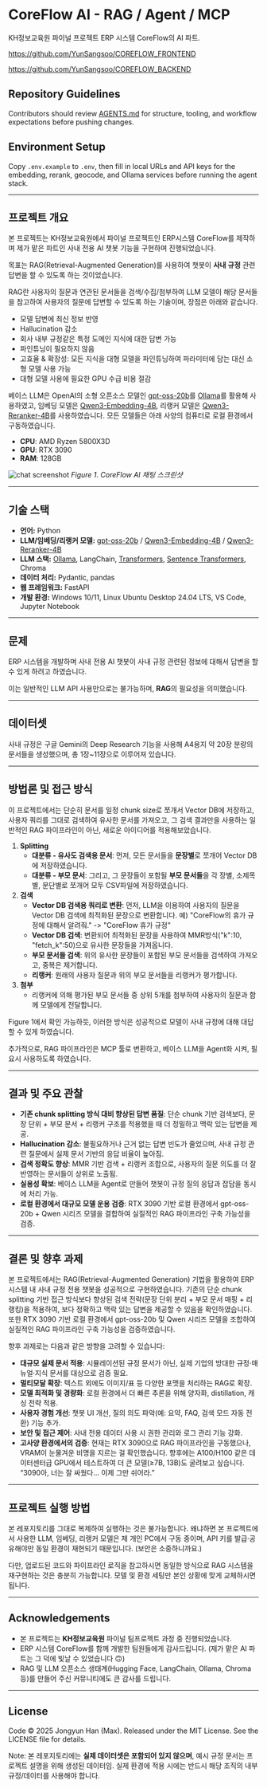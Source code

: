 # CoreFlow AI - RAG / Agent / MCP

KH정보교육원 파이널 프로젝트 ERP 시스템 CoreFlow의 AI 파트.

https://github.com/YunSangsoo/COREFLOW_FRONTEND

https://github.com/YunSangsoo/COREFLOW_BACKEND


## Repository Guidelines

Contributors should review [AGENTS.md](AGENTS.md) for structure, tooling, and workflow expectations before pushing changes.

## Environment Setup

Copy `.env.example` to `.env`, then fill in local URLs and API keys for the embedding, rerank, geocode, and Ollama services before running the agent stack.

---

## 프로젝트 개요

본 프로젝트는 KH정보교육원에서 파이널 프로젝트인 ERP시스템 CoreFlow를 제작하며 제가 맡은 파트인 사내 전용 AI 챗봇 기능을 구현하며 진행되었습니다.

목표는 RAG(Retrieval-Augmented Generation)를 사용하여 챗봇이 **사내 규정** 관련 답변을 할 수 있도록 하는 것이었습니다.

RAG란 사용자의 질문과 연관된 문서들을 검색/수집/첨부하여 LLM 모델이 해당 문서들을 참고하여 사용자의 질문에 답변할 수 있도록 하는 기술이며, 장점은 아래와 같습니다.
- 모델 답변에 최신 정보 반영
- Hallucination 감소
- 회사 내부 규정같은 특정 도메인 지식에 대한 답변 가능
- 파인튜닝이 필요하지 않음
- 고효율 & 확장성: 모든 지식을 대형 모델을 파인튜닝하여 파라미터에 담는 대신 소형 모델 사용 가능
- 대형 모델 사용에 필요한 GPU 수급 비용 절감

베이스 LLM은 OpenAI의 소형 오픈소스 모델인 [gpt-oss-20b](https://openai.com/index/introducing-gpt-oss/)를 [Ollama](https://ollama.com/)를 활용해 사용하였고, 임베딩 모델은 [Qwen3-Embedding-4B](https://huggingface.co/Qwen/Qwen3-Embedding-4B#evaluation),
리랭커 모델은 [Qwen3-Reranker-4B](https://huggingface.co/Qwen/Qwen3-Reranker-4B#evaluation)를 사용하였습니다. 모든 모델들은 아래 사양의 컴퓨터로 로컬 환경에서 구동하였습니다.
- **CPU**: AMD Ryzen 5800X3D
- **GPU**: RTX 3090
- **RAM**: 128GB

![chat screenshot](<images/coreflowaichatexample.png>)
*Figure 1. CoreFlow AI 채팅 스크린샷*

---

## 기술 스택

- **언어:** Python
- **LLM/임베딩/리랭커 모델:** [gpt-oss-20b](https://openai.com/index/introducing-gpt-oss/) / [Qwen3-Embedding-4B](https://huggingface.co/Qwen/Qwen3-Embedding-4B#evaluation) / [Qwen3-Reranker-4B](https://huggingface.co/Qwen/Qwen3-Reranker-4B#evaluation)
- **LLM 스택:** [Ollama](https://ollama.com/), LangChain, [Transformers](https://huggingface.co/docs/transformers/index), [Sentence Transformers](https://sbert.net/), Chroma
- **데이터 처리:** Pydantic, pandas
- **웹 프레임워크:** FastAPI
- **개발 환경:** Windows 10/11, Linux Ubuntu Desktop 24.04 LTS, VS Code, Jupyter Notebook

---

## 문제

ERP 시스템을 개발하며 사내 전용 AI 챗봇이 사내 규정 관련된 정보에 대해서 답변을 할 수 있게 하려고 하였습니다.

이는 일반적인 LLM API 사용만으로는 불가능하며, **RAG**의 필요성을 의미했습니다.

---

## 데이터셋

사내 규정은 구글 Gemini의 Deep Research 기능을 사용해 A4용지 약 20장 분량의 문서들을 생성했으며, 총 1장~11장으로 이루어져 있습니다.

---

## 방법론 및 접근 방식

이 프로젝트에서는 단순히 문서를 일정 chunk size로 쪼개서 Vector DB에 저장하고, 사용자 쿼리를 그대로 검색하여 유사한 문서를 가져오고, 그 검색 결과만을 사용하는 일반적인 RAG 파이프라인이 아닌, 새로운 아이디어를 적용해보았습니다.

1. **Splitting**
    - **대분류 - 유사도 검색용 문서**: 먼저, 모든 문서들을 **문장별**로 쪼개어 Vector DB에 저장하였습니다.
    - **대분류 - 부모 문서**: 그리고, 그 문장들이 포함될 **부모 문서들**을 각 장별, 소제목별, 문단별로 쪼개어 모두 CSV파일에 저장하였습니다.
2. **검색**
    - **Vector DB 검색용 쿼리로 변환**: 먼저, LLM을 이용하여 사용자의 질문을 Vector DB 검색에 최적화된 문장으로 변환합니다. 예) "CoreFlow의 휴가 규정에 대해서 알려줘." -> "CoreFlow 휴가 규정"
    - **Vector DB 검색**: 변환되어 최적화된 문장을 사용하여 MMR방식("k":10, "fetch_k":50)으로 유사한 문장들을 가져옵니다.
    - **부모 문서들 검색**: 위의 유사한 문장들이 포함된 부모 문서들을 검색하여 가져오고, 중복은 제거합니다.
    - **리랭커**: 원래의 사용자 질문과 위의 부모 문서들을 리랭커가 평가합니다.
3. **첨부**
    - 리랭커에 의해 평가된 부모 문서들 중 상위 5개를 첨부하여 사용자의 질문과 함께 모델에게 전달합니다.

Figure 1에서 확인 가능하듯, 이러한 방식은 성공적으로 모델이 사내 규정에 대해 대답할 수 있게 하였습니다.

추가적으로, RAG 파이프라인은 MCP 툴로 변환하고, 베이스 LLM을 Agent화 시켜, 필요시 사용하도록 하였습니다.

---

## 결과 및 주요 관찰

- **기존 chunk splitting 방식 대비 향상된 답변 품질**: 단순 chunk 기반 검색보다, 문장 단위 + 부모 문서 + 리랭커 구조를 적용했을 때 더 정밀하고 맥락 있는 답변을 제공.
- **Hallucination 감소**: 불필요하거나 근거 없는 답변 빈도가 줄었으며, 사내 규정 관련 질문에서 실제 문서 기반의 응답 비율이 높아짐.
- **검색 정확도 향상**: MMR 기반 검색 + 리랭커 조합으로, 사용자의 질문 의도를 더 잘 반영하는 문서들이 상위로 노출됨.
- **실용성 확보**: 베이스 LLM을 Agent로 만들어 챗봇이 규정 질의 응답과 잡담을 동시에 처리 가능.
- **로컬 환경에서 대규모 모델 운용 검증**: RTX 3090 기반 로컬 환경에서 gpt-oss-20b + Qwen 시리즈 모델을 결합하여 실질적인 RAG 파이프라인 구축 가능성을 검증.

---

## 결론 및 향후 과제

본 프로젝트에서는 RAG(Retrieval-Augmented Generation) 기법을 활용하여 ERP 시스템 내 사내 규정 전용 챗봇을 성공적으로 구현하였습니다. 기존의 단순 chunk splitting 기반 접근 방식보다 향상된 검색 전략(문장 단위 분리 + 부모 문서 매핑 + 리랭킹)을 적용하여, 보다 정확하고 맥락 있는 답변을 제공할 수 있음을 확인하였습니다. 또한 RTX 3090 기반 로컬 환경에서 gpt-oss-20b 및 Qwen 시리즈 모델을 조합하여 실질적인 RAG 파이프라인 구축 가능성을 검증하였습니다.

향후 과제로는 다음과 같은 방향을 고려할 수 있습니다:
- **대규모 실제 문서 적용**: 시뮬레이션된 규정 문서가 아닌, 실제 기업의 방대한 규정·매뉴얼·지식 문서를 대상으로 검증 필요.
- **멀티모달 확장**: 텍스트 외에도 이미지/표 등 다양한 포맷을 처리하는 RAG로 확장.
- **모델 최적화 및 경량화**: 로컬 환경에서 더 빠른 추론을 위해 양자화, distillation, 캐싱 전략 적용.
- **사용자 경험 개선**: 챗봇 UI 개선, 질의 의도 파악(예: 요약, FAQ, 검색 모드 자동 전환) 기능 추가.
- **보안 및 접근 제어**: 사내 전용 데이터 사용 시 권한 관리와 로그 관리 기능 강화.
- **고사양 환경에서의 검증**: 현재는 RTX 3090으로 RAG 파이프라인을 구동했으나, VRAM이 눈물겨운 비명을 지르는 걸 확인했습니다. 향후에는 A100/H100 같은 데이터센터급 GPU에서 테스트하여 더 큰 모델(≥7B, 13B)도 굴려보고 싶습니다. “3090아, 너는 잘 싸웠다… 이제 그만 쉬어라.”

---

## 프로젝트 실행 방법

본 레포지토리를 그대로 복제하여 실행하는 것은 불가능합니다.
왜냐하면 본 프로젝트에서 사용한 LLM, 임베딩, 리랭커 모델은 제 개인 PC에서 구동 중이며, API 키를 발급·공유해야만 동일 환경이 재현되기 때문입니다. (보안은 소중하니까요.)

다만, 업로드된 코드와 파이프라인 로직을 참고하시면 동일한 방식으로 RAG 시스템을 재구현하는 것은 충분히 가능합니다. 모델 및 환경 세팅만 본인 상황에 맞게 교체하시면 됩니다.

---

## Acknowledgements

- 본 프로젝트는 **KH정보교육원** 파이널 팀프로젝트 과정 중 진행되었습니다.
- ERP 시스템 CoreFlow를 함께 개발한 팀원들에게 감사드립니다. (제가 맡은 AI 파트는 그 덕에 빛날 수 있었습니다 🙃)
- RAG 및 LLM 오픈소스 생태계(Hugging Face, LangChain, Ollama, Chroma 등)를 만들어 주신 커뮤니티에도 큰 감사를 드립니다.

---

## License

Code © 2025 Jongyun Han (Max). Released under the MIT License. See the LICENSE file for details.

Note: 본 레포지토리에는 **실제 데이터셋은 포함되어 있지 않으며**, 예시 규정 문서는 프로젝트 설명을 위해 생성된 데이터임. 
실제 환경에 적용 시에는 반드시 해당 조직의 내부 규정/데이터를 사용해야 합니다.









